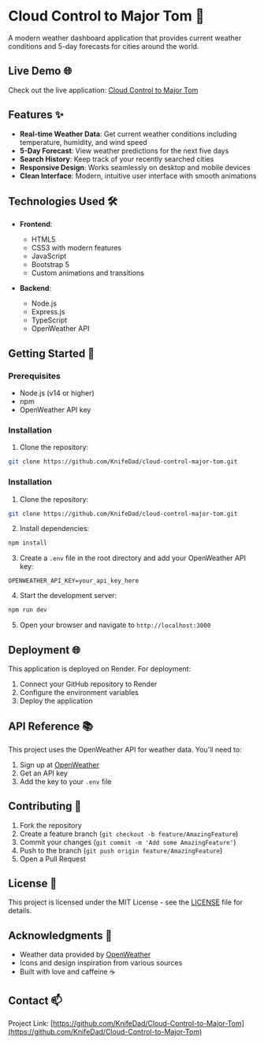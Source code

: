 # Cloud Control to Major Tom 🚀

A modern weather dashboard application that provides current weather conditions and 5-day forecasts for cities around the world.

## Live Demo 🌐

Check out the live application: [Cloud Control to Major Tom](https://cloud-control-to-major-tom.onrender.com/)

## Features ✨

- **Real-time Weather Data**: Get current weather conditions including temperature, humidity, and wind speed
- **5-Day Forecast**: View weather predictions for the next five days
- **Search History**: Keep track of your recently searched cities
- **Responsive Design**: Works seamlessly on desktop and mobile devices
- **Clean Interface**: Modern, intuitive user interface with smooth animations

## Technologies Used 🛠

- **Frontend**:
  - HTML5
  - CSS3 with modern features
  - JavaScript
  - Bootstrap 5
  - Custom animations and transitions

- **Backend**:
  - Node.js
  - Express.js
  - TypeScript
  - OpenWeather API

## Getting Started 🚀

### Prerequisites

- Node.js (v14 or higher)
- npm
- OpenWeather API key

### Installation

1. Clone the repository:
```bash
git clone https://github.com/KnifeDad/cloud-control-major-tom.git
```

### Installation

1. Clone the repository:
```bash
git clone https://github.com/KnifeDad/cloud-control-major-tom.git
```

2. Install dependencies:
```bash
npm install
```

3. Create a `.env` file in the root directory and add your OpenWeather API key:
```env
OPENWEATHER_API_KEY=your_api_key_here
```

4. Start the development server:
```bash
npm run dev
```

5. Open your browser and navigate to `http://localhost:3000`

## Deployment 🌐

This application is deployed on Render. For deployment:

1. Connect your GitHub repository to Render
2. Configure the environment variables
3. Deploy the application

## API Reference 📚

This project uses the OpenWeather API for weather data. You'll need to:
1. Sign up at [OpenWeather](https://openweathermap.org/api)
2. Get an API key
3. Add the key to your `.env` file

## Contributing 🤝

1. Fork the repository
2. Create a feature branch (`git checkout -b feature/AmazingFeature`)
3. Commit your changes (`git commit -m 'Add some AmazingFeature'`)
4. Push to the branch (`git push origin feature/AmazingFeature`)
5. Open a Pull Request

## License 📝

This project is licensed under the MIT License - see the [LICENSE](LICENSE) file for details.

## Acknowledgments 🙏

- Weather data provided by [OpenWeather](https://openweathermap.org/)
- Icons and design inspiration from various sources
- Built with love and caffeine ☕

## Contact 📫

Project Link: [https://github.com/KnifeDad/Cloud-Control-to-Major-Tom](https://github.com/KnifeDad/Cloud-Control-to-Major-Tom)
